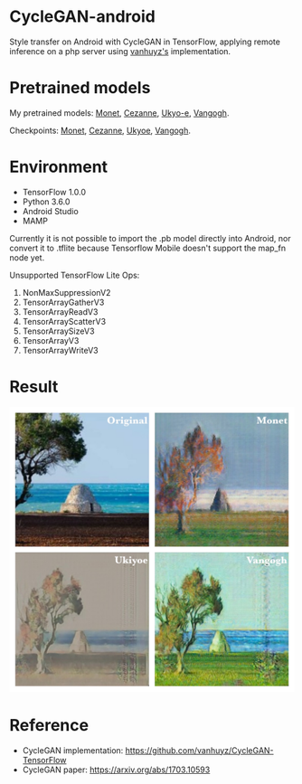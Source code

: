# CycleGAN-android
Style transfer on Android with CycleGAN in TensorFlow, applying remote inference on a php server using [vanhuyz's](https://github.com/vanhuyz/CycleGAN-TensorFlow) implementation.

# Pretrained models
My pretrained models: [Monet](https://mega.nz/#F!vZ51yQBR!aDzWzf9jDgoegUsFXpd7LQ), [Cezanne](https://mega.nz/#F!iN5xASAK!i7vRSn_QEkC8ahxnzv5F9w), [Ukyo-e](https://mega.nz/#F!mNhj2IJJ!_xU6BoD4f8B8XstsW6CDSw), [Vangogh](https://mega.nz/#F!iJxVCCAD!g8FZFmOjBHdFv8zvkZH7YA).

Checkpoints: [Monet](https://mega.nz/#F!bBRk2AoA!_7Shwc6MNAIodnDPmz5BAQ), [Cezanne](https://mega.nz/#F!CBpXEAqI!LHzoynceBJxCL8Pqc92CeA), [Ukyoe](https://mega.nz/#F!iVR0ACRQ!gB2F9wYrgZv6RitQ7h-Hzw), [Vangogh](https://mega.nz/#F!LMgTXCpS!PtZ87RTay-SMVwRo_TO_9Q).

# Environment
- TensorFlow 1.0.0
- Python 3.6.0
- Android Studio
- MAMP

Currently it is not possible to import the .pb model directly into Android, nor convert it to .tflite because Tensorflow Mobile doesn't support the map_fn node yet.

Unsupported TensorFlow Lite Ops:
1. NonMaxSuppressionV2
2. TensorArrayGatherV3
3. TensorArrayReadV3
4. TensorArrayScatterV3
5. TensorArraySizeV3
6. TensorArrayV3
7. TensorArrayWriteV3

# Result

![alt text](https://github.com/matteodalessio/CycleGAN-android/blob/master/pic/collage.jpg)

# Reference

- CycleGAN implementation: https://github.com/vanhuyz/CycleGAN-TensorFlow
- CycleGAN paper: https://arxiv.org/abs/1703.10593

